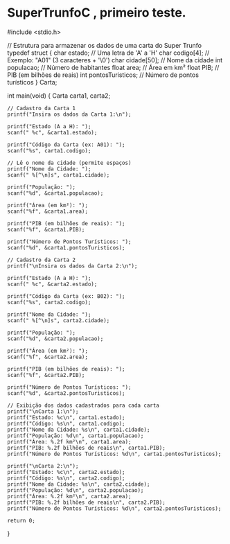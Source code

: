 # SuperTrunfoC , primeiro teste.

#include <stdio.h>

// Estrutura para armazenar os dados de uma carta do Super Trunfo
typedef struct {
    char estado;              // Uma letra de 'A' a 'H'
    char codigo[4];           // Exemplo: "A01" (3 caracteres + '\0')
    char cidade[50];          // Nome da cidade
    int populacao;            // Número de habitantes
    float area;               // Área em km²
    float PIB;                // PIB (em bilhões de reais)
    int pontosTuristicos;     // Número de pontos turísticos
} Carta;

int main(void) {
    Carta carta1, carta2;

    // Cadastro da Carta 1
    printf("Insira os dados da Carta 1:\n");
    
    printf("Estado (A a H): ");
    scanf(" %c", &carta1.estado);
    
    printf("Código da Carta (ex: A01): ");
    scanf("%s", carta1.codigo);
    
    // Lê o nome da cidade (permite espaços)
    printf("Nome da Cidade: ");
    scanf(" %[^\n]s", carta1.cidade);
    
    printf("População: ");
    scanf("%d", &carta1.populacao);
    
    printf("Área (em km²): ");
    scanf("%f", &carta1.area);
    
    printf("PIB (em bilhões de reais): ");
    scanf("%f", &carta1.PIB);
    
    printf("Número de Pontos Turísticos: ");
    scanf("%d", &carta1.pontosTuristicos);

    // Cadastro da Carta 2
    printf("\nInsira os dados da Carta 2:\n");
    
    printf("Estado (A a H): ");
    scanf(" %c", &carta2.estado);
    
    printf("Código da Carta (ex: B02): ");
    scanf("%s", carta2.codigo);
    
    printf("Nome da Cidade: ");
    scanf(" %[^\n]s", carta2.cidade);
    
    printf("População: ");
    scanf("%d", &carta2.populacao);
    
    printf("Área (em km²): ");
    scanf("%f", &carta2.area);
    
    printf("PIB (em bilhões de reais): ");
    scanf("%f", &carta2.PIB);
    
    printf("Número de Pontos Turísticos: ");
    scanf("%d", &carta2.pontosTuristicos);

    // Exibição dos dados cadastrados para cada carta
    printf("\nCarta 1:\n");
    printf("Estado: %c\n", carta1.estado);
    printf("Código: %s\n", carta1.codigo);
    printf("Nome da Cidade: %s\n", carta1.cidade);
    printf("População: %d\n", carta1.populacao);
    printf("Área: %.2f km²\n", carta1.area);
    printf("PIB: %.2f bilhões de reais\n", carta1.PIB);
    printf("Número de Pontos Turísticos: %d\n", carta1.pontosTuristicos);

    printf("\nCarta 2:\n");
    printf("Estado: %c\n", carta2.estado);
    printf("Código: %s\n", carta2.codigo);
    printf("Nome da Cidade: %s\n", carta2.cidade);
    printf("População: %d\n", carta2.populacao);
    printf("Área: %.2f km²\n", carta2.area);
    printf("PIB: %.2f bilhões de reais\n", carta2.PIB);
    printf("Número de Pontos Turísticos: %d\n", carta2.pontosTuristicos);

    return 0;
}
